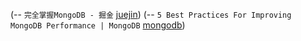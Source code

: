 (-- `完全掌握MongoDB - 掘金` [juejin](https://juejin.cn/post/7263867759896100924?searchId=20230822130708BAA48489AE101053C2A5))
(-- `5 Best Practices For Improving MongoDB Performance | MongoDB` [mongodb](https://www.mongodb.com/basics/best-practices))

